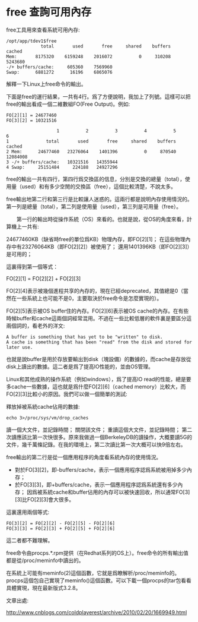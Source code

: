 # free 查詢可用內存
free工具用來查看系統可用內存:
```
/opt/app/tdev1$free
             total       used       free     shared    buffers     cached
Mem:       8175320    6159248    2016072          0     310208    5243680
-/+ buffers/cache:     605360    7569960
Swap:      6881272      16196    6865076
```

解釋一下Linux上free命令的輸出。

下面是free的運行結果，一共有4行。爲了方便說明，我加上了列號。這樣可以把free的輸出看成一個二維數組FO(Free Output)。例如:

```
FO[2][1] = 24677460
FO[3][2] = 10321516

                   1          2          3          4          5          6
1              total       used       free     shared    buffers     cached
2 Mem:      24677460   23276064    1401396          0     870540   12084008
3 -/+ buffers/cache:   10321516   14355944
4 Swap:     25151484     224188   24927296
```

free的輸出一共有四行，第四行爲交換區的信息，分別是交換的總量（total），使用量（used）和有多少空閒的交換區（free），這個比較清楚，不說太多。

free輸出地第二行和第三行是比較讓人迷惑的。這兩行都是說明內存使用情況的。第一列是總量（total），第二列是使用量（used），第三列是可用量（free）。

　　第一行的輸出時從操作系統（OS）來看的。也就是說，從OS的角度來看，計算機上一共有:

24677460KB（缺省時free的單位爲KB）物理內存，即FO[2][1]； 在這些物理內存中有23276064KB（即FO[2][2]）被使用了； 還用1401396KB（即FO[2][3]）是可用的；

這裏得到第一個等式：

FO[2][1] = FO[2][2] + FO[2][3]

FO[2][4]表示被幾個進程共享的內存的，現在已經deprecated，其值總是0（當然在一些系統上也可能不是0，主要取決於free命令是怎麼實現的）。

FO[2][5]表示被OS buffer住的內存。FO[2][6]表示被OS cache的內存。在有些時候buffer和cache這兩個詞經常混用。不過在一些比較低層的軟件裏是要區分這兩個詞的，看老外的洋文:
```
A buffer is something that has yet to be "written" to disk.
A cache is something that has been "read" from the disk and stored for later use.
```

也就是說buffer是用於存放要輸出到disk（塊設備）的數據的，而cache是存放從disk上讀出的數據。這二者是爲了提高IO性能的，並由OS管理。

Linux和其他成熟的操作系統（例如windows），爲了提高IO read的性能，總是要多cache一些數據，這也就是爲什麼FO[2][6]（cached memory）比較大，而FO[2][3]比較小的原因。我們可以做一個簡單的測試:

釋放掉被系統cache佔用的數據:
```
echo 3>/proc/sys/vm/drop_caches
```

讀一個大文件，並記錄時間；
關閉該文件；
重讀這個大文件，並記錄時間；
第二次讀應該比第一次快很多。原來我做過一個BerkeleyDB的讀操作，大概要讀5G的文件，幾千萬條記錄。在我的環境上，第二次讀比第一次大概可以快9倍左右。

free輸出的第二行是從一個應用程序的角度看系統內存的使用情況。

- 對於FO[3][2]，即-buffers/cache，表示一個應用程序認爲系統被用掉多少內存；
- 於FO[3][3]，即+buffers/cache，表示一個應用程序認爲系統還有多少內存；
因爲被系統cache和buffer佔用的內存可以被快速回收，所以通常FO[3][3]比FO[2][3]會大很多。

這裏還用兩個等式:
```
FO[3][2] = FO[2][2] - FO[2][5] - FO[2][6]
FO[3][3] = FO[2][3] + FO[2][5] + FO[2][6]
```

這二者都不難理解。

free命令由procps.*.rpm提供（在Redhat系列的OS上）。free命令的所有輸出值都是從/proc/meminfo中讀出的。

在系統上可能有meminfo(2)這個函數，它就是爲瞭解析/proc/meminfo的。procps這個包自己實現了meminfo()這個函數。可以下載一個procps的tar包看看具體實現，現在最新版式3.2.8。

文章出處:

http://www.cnblogs.com/coldplayerest/archive/2010/02/20/1669949.html
